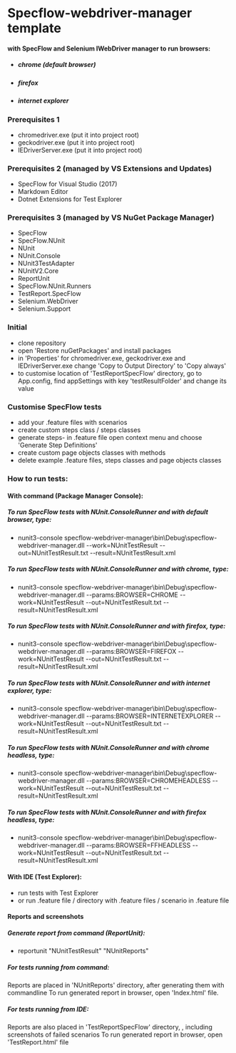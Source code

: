 ﻿# Specflow-webdriver-manager template
#### with SpecFlow and Selenium IWebDriver manager to run browsers:
* ##### chrome (default browser)
* ##### firefox
* ##### internet explorer

### Prerequisites 1
* chromedriver.exe (put it into project root)
* geckodriver.exe (put it into project root)
* IEDriverServer.exe (put it into project root)

### Prerequisites 2 (managed by VS Extensions and Updates)
* SpecFlow for Visual Studio (2017)
* Markdown Editor
* Dotnet Extensions for Test Explorer

### Prerequisites 3 (managed by VS NuGet Package Manager)
* SpecFlow
* SpecFlow.NUnit
* NUnit
* NUnit.Console
* NUnit3TestAdapter
* NUnitV2.Core
* ReportUnit
* SpecFlow.NUnit.Runners
* TestReport.SpecFlow
* Selenium.WebDriver
* Selenium.Support

### Initial
* clone repository
* open 'Restore nuGetPackages' and install packages
* in 'Properties' for chromedriver.exe, geckodriver.exe and IEDriverServer.exe change 'Copy to Output Directory' to 'Copy always'
* to customise location of 'TestReportSpecFlow' directory, go to App.config, find appSettings with key 'testResultFolder' and change its value

### Customise SpecFlow tests
* add your .feature files with scenarios
* create custom steps class / steps classes
* generate steps- in .feature file open context menu and choose 'Generate Step Definitions'
* create custom page objects classes with methods
* delete example .feature files, steps classes and page objects classes

### How to run tests:
#### With command (Package Manager Console):

##### To run SpecFlow tests with NUnit.ConsoleRunner and with default browser, type:
* nunit3-console specflow-webdriver-manager\bin\Debug\specflow-webdriver-manager.dll --work=NUnitTestResult --out=NUnitTestResult.txt --result=NUnitTestResult.xml

##### To run SpecFlow tests with NUnit.ConsoleRunner and with chrome, type:
* nunit3-console specflow-webdriver-manager\bin\Debug\specflow-webdriver-manager.dll --params:BROWSER=CHROME --work=NUnitTestResult --out=NUnitTestResult.txt --result=NUnitTestResult.xml

##### To run SpecFlow tests with NUnit.ConsoleRunner and with firefox, type:
* nunit3-console specflow-webdriver-manager\bin\Debug\specflow-webdriver-manager.dll --params:BROWSER=FIREFOX --work=NUnitTestResult --out=NUnitTestResult.txt --result=NUnitTestResult.xml

##### To run SpecFlow tests with NUnit.ConsoleRunner and with internet explorer, type:
* nunit3-console specflow-webdriver-manager\bin\Debug\specflow-webdriver-manager.dll --params:BROWSER=INTERNETEXPLORER --work=NUnitTestResult --out=NUnitTestResult.txt --result=NUnitTestResult.xml

##### To run SpecFlow tests with NUnit.ConsoleRunner and with chrome headless, type:
* nunit3-console specflow-webdriver-manager\bin\Debug\specflow-webdriver-manager.dll --params:BROWSER=CHROMEHEADLESS --work=NUnitTestResult --out=NUnitTestResult.txt --result=NUnitTestResult.xml
 
##### To run SpecFlow tests with NUnit.ConsoleRunner and with firefox headless, type:
* nunit3-console specflow-webdriver-manager\bin\Debug\specflow-webdriver-manager.dll --params:BROWSER=FFHEADLESS --work=NUnitTestResult --out=NUnitTestResult.txt --result=NUnitTestResult.xml
 
#### With IDE (Test Explorer):
* run tests with Test Explorer
* or run .feature file / directory with .feature files / scenario in .feature file

#### Reports and screenshots
##### Generate report from command (ReportUnit):
* reportunit "NUnitTestResult" "NUnitReports"

##### For tests running from command: 
Reports are placed in 'NUnitReports' directory, after generating them with commandline
To run generated report in browser, open 'Index.html' file.

##### For tests running from IDE: 
Reports are also placed in 'TestReportSpecFlow' directory, , including screenshots of failed scenarios
To run generated report in browser, open 'TestReport.html' file

